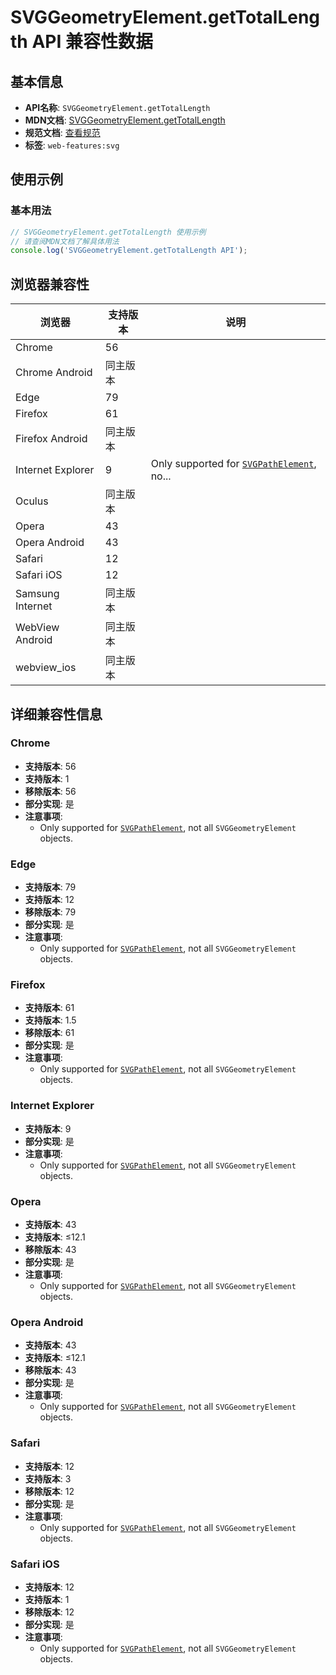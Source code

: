 # SVGGeometryElement.getTotalLength API 兼容性数据

## 基本信息

- **API名称**: `SVGGeometryElement.getTotalLength`
- **MDN文档**: [SVGGeometryElement.getTotalLength](https://developer.mozilla.org/docs/Web/API/SVGGeometryElement/getTotalLength)
- **规范文档**: [查看规范](https://svgwg.org/svg2-draft/types.html#__svg__SVGGeometryElement__getTotalLength)
- **标签**: `web-features:svg`

## 使用示例

### 基本用法

```javascript
// SVGGeometryElement.getTotalLength 使用示例
// 请查阅MDN文档了解具体用法
console.log('SVGGeometryElement.getTotalLength API');
```

## 浏览器兼容性

| 浏览器 | 支持版本 | 说明 |
|--------|----------|------|
| Chrome | 56 |  |
| Chrome Android | 同主版本 |  |
| Edge | 79 |  |
| Firefox | 61 |  |
| Firefox Android | 同主版本 |  |
| Internet Explorer | 9 | Only supported for [`SVGPathElement`](https://developer.mozilla.org/docs/Web/API/SVGPathElement), no... |
| Oculus | 同主版本 |  |
| Opera | 43 |  |
| Opera Android | 43 |  |
| Safari | 12 |  |
| Safari iOS | 12 |  |
| Samsung Internet | 同主版本 |  |
| WebView Android | 同主版本 |  |
| webview_ios | 同主版本 |  |

## 详细兼容性信息

### Chrome

- **支持版本**: 56
- **支持版本**: 1
- **移除版本**: 56
- **部分实现**: 是
- **注意事项**:
  - Only supported for [`SVGPathElement`](https://developer.mozilla.org/docs/Web/API/SVGPathElement), not all `SVGGeometryElement` objects.

### Edge

- **支持版本**: 79
- **支持版本**: 12
- **移除版本**: 79
- **部分实现**: 是
- **注意事项**:
  - Only supported for [`SVGPathElement`](https://developer.mozilla.org/docs/Web/API/SVGPathElement), not all `SVGGeometryElement` objects.

### Firefox

- **支持版本**: 61
- **支持版本**: 1.5
- **移除版本**: 61
- **部分实现**: 是
- **注意事项**:
  - Only supported for [`SVGPathElement`](https://developer.mozilla.org/docs/Web/API/SVGPathElement), not all `SVGGeometryElement` objects.

### Internet Explorer

- **支持版本**: 9
- **部分实现**: 是
- **注意事项**:
  - Only supported for [`SVGPathElement`](https://developer.mozilla.org/docs/Web/API/SVGPathElement), not all `SVGGeometryElement` objects.

### Opera

- **支持版本**: 43
- **支持版本**: ≤12.1
- **移除版本**: 43
- **部分实现**: 是
- **注意事项**:
  - Only supported for [`SVGPathElement`](https://developer.mozilla.org/docs/Web/API/SVGPathElement), not all `SVGGeometryElement` objects.

### Opera Android

- **支持版本**: 43
- **支持版本**: ≤12.1
- **移除版本**: 43
- **部分实现**: 是
- **注意事项**:
  - Only supported for [`SVGPathElement`](https://developer.mozilla.org/docs/Web/API/SVGPathElement), not all `SVGGeometryElement` objects.

### Safari

- **支持版本**: 12
- **支持版本**: 3
- **移除版本**: 12
- **部分实现**: 是
- **注意事项**:
  - Only supported for [`SVGPathElement`](https://developer.mozilla.org/docs/Web/API/SVGPathElement), not all `SVGGeometryElement` objects.

### Safari iOS

- **支持版本**: 12
- **支持版本**: 1
- **移除版本**: 12
- **部分实现**: 是
- **注意事项**:
  - Only supported for [`SVGPathElement`](https://developer.mozilla.org/docs/Web/API/SVGPathElement), not all `SVGGeometryElement` objects.

